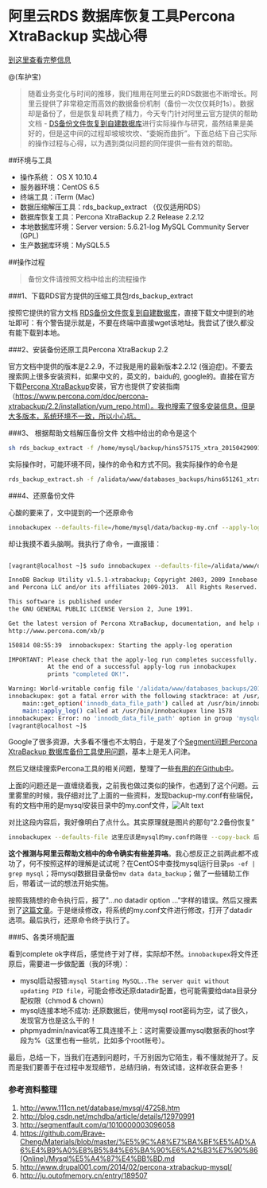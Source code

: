 阿里云RDS 数据库恢复工具Percona XtraBackup 实战心得
===

[到这里查看完整信息](https://app.yinxiang.com/shard/s5/nl/5189159/75fab3c9-de81-4012-bc3c-27ba2c792653/)

@(车护宝)


> 随着业务变化与时间的推移，我们租用在阿里云的RDS数据也不断增长。阿里云提供了非常稳定而高效的数据备份机制（备份一次仅仅耗时1s）。数据却是备份了，但是恢复却耗费了精力，今天专门针对阿里云官方提供的帮助文档 - [DS备份文件恢复到自建数据库](http://help.aliyun.com/knowledge_detail/5973700.html?spm=5176.788314901.3.1.cJEBu8)进行实际操作与研究，虽然结果是美好的，但是这中间的过程却坡坡坎坎、“委婉而曲折”。下面总结下自己实际的操作过程与心得，以为遇到类似问题的同伴提供一些有效的帮助。

##环境与工具

+ 操作系统： OS X 10.10.4
+ 服务器环境：CentOS 6.5
+ 终端工具：iTerm (Mac)
+ 数据压缩解压工具：rds_backup_extract （仅仅适用RDS）
+ 数据库恢复工具：Percona XtraBackup 2.2 Release 2.2.12
+ 本地数据库环境：Server version: 5.6.21-log MySQL Community Server (GPL)
+ 生产数据库环境：MySQL5.5


##操作过程

> 备份文件请按照文档中给出的流程操作

###1、下载RDS官方提供的压缩工具包rds_backup_extract

按照它提供的官方文档 [RDS备份文件恢复到自建数据库](http://help.aliyun.com/knowledge_detail/5973700.html?spm=5176.788314901.3.1.cJEBu8)，直接下载文中提到的地址即可：有个警告提示就是，不要在终端中直接wget该地址。我尝试了很久都没有能下载到本地。

###2、安装备份还原工具Percona XtraBackup 2.2

官方文档中提供的版本是2.2.9，不过我是用的最新版本2.2.12 (强迫症)。不要去搜索网上很多安装资料，如果中文的，英文的，baidu的, google的。直接在官方下载[Percona XtraBackup](https://www.percona.com/downloads/XtraBackup/LATEST/)安装，官方也提供了安装指南（https://www.percona.com/doc/percona-xtrabackup/2.2/installation/yum_repo.html）。我也搜索了很多安装信息，但是大多版本，系统环境不一致，所以小心坑。

###3、 根据帮助文档解压备份文件
文档中给出的命令是这个
```bash
sh rds_backup_extract -f /home/mysql/backup/hins575175_xtra_20150429091224.tar.gz -C /home/mysql/data
```
实际操作时，可能环境不同，操作的命令和方式不同。我实际操作的命令是

```bash
rds_backup_extract.sh -f /alidata/www/databases_backups/hins651261_xtra_20150814021723.tar.gz -C /alidata/www/databases_backups/20150814
```

###4、还原备份文件

心酸的要来了，文中提到的一个还原命令
```bash
innobackupex --defaults-file=/home/mysql/data/backup-my.cnf --apply-log /home/mysql/data
```
却让我摸不着头脑啊。我执行了命令，一直报错：
```bash

[vagrant@localhost ~]$ sudo innobackupex --defaults-file=/alidata/www/databases_backups/20150814/backup-my.cnf --apply-log /alidata/www/databases_backups/20150814/

InnoDB Backup Utility v1.5.1-xtrabackup; Copyright 2003, 2009 Innobase Oy
and Percona LLC and/or its affiliates 2009-2013.  All Rights Reserved.

This software is published under
the GNU GENERAL PUBLIC LICENSE Version 2, June 1991.

Get the latest version of Percona XtraBackup, documentation, and help resources:
http://www.percona.com/xb/p

150814 08:55:39  innobackupex: Starting the apply-log operation

IMPORTANT: Please check that the apply-log run completes successfully.
           At the end of a successful apply-log run innobackupex
           prints "completed OK!".

Warning: World-writable config file '/alidata/www/databases_backups/20150814/backup-my.cnf' is ignored
innobackupex: got a fatal error with the following stacktrace: at /usr/bin/innobackupex line 4545
	main::get_option('innodb_data_file_path') called at /usr/bin/innobackupex line 2631
	main::apply_log() called at /usr/bin/innobackupex line 1578
innobackupex: Error: no 'innodb_data_file_path' option in group 'mysqld' in server configuration file '/alidata/www/databases_backups/20150814/backup-my.cnf' at /usr/bin/innobackupex line 4545.
[vagrant@localhost ~]$
```

Google了很多资源，大多看不懂也不太明白，于是发了个[Segment问题:Percona XtraBackup 数据库备份工具使用问题](http://segmentfault.com/q/1010000003096058)，基本上是无人问津。

然后又继续搜索Percona工具的相关问题，整理了一些[有用的在Github中](https://github.com/Brave-Cheng/Materials/blob/master/%E5%9C%A8%E7%BA%BF%E5%AD%A6%E4%B9%A0%E8%B5%84%E6%BA%90%E6%A2%B3%E7%90%86%28Online%29/Mysql%E5%A4%87%E4%BB%BD.md)。

上面的问题还是一直缠绕着我，之前我也做过类似的操作，也遇到了这个问题。云里雾里的时候，我仔细对比了上面的一些资料，发现backup-my.conf有些端倪，有的文档中用的是mysql安装目录中的my.conf文件，![Alt text](./1439548648031.png)

对比这段内容后，我好像明白了点什么。其实原理就是图片的那句“2.2备份恢复”

```bash
innobackupex --defaults-file 这里应该是mysql的my.conf的路径 --copy-back 后面就是备份的路径
```

**这个推测与阿里云帮助文档中的命令确实有些差异咯**。我心想反正之前两此都不成功了，何不按照这样的理解是试试呢？在CentOS中查找mysql运行目录`ps -ef | grep mysql`；将mysql数据目录备份`mv data data_backup`；做了一些辅助工作后，带着试一试的想法开始实施。


按照我猜想的命令执行后，报了"...no datadir option ..."字样的错误。然后又搜素到了[这篇文章](http://blog.csdn.net/mchdba/article/details/12970991)。于是继续修改，将系统的my.conf文件进行修改，打开了datadir选项。最后执行，还原命令终于执行了。


###5、各类环境配置

 看到complete ok字样后，感觉终于对了样，实际却不然。`innobackupex`将文件还原后，需要进一步做配置（我的环境）：
+ mysql启动报错:`mysql Starting MySQL..The server quit without updating PID file`，可能会修改还原datadir配置，也可能需要给data目录分配权限（chmod & chown）
+ mysql连接本地不成功: 还原数据后，使用mysql root密码为空，试了很久，发现官方也是这么干的！
+ phpmyadmin/navicat等工具连接不上：这时需要设置mysql数据表的host字段为%（这里也有一些坑，比如多个root账号）。


最后，总结一下，当我们在遇到问题时，千万别因为它陌生，看不懂就抛开了。反而是我们要善于在过程中发现细节，总结归纳，有效试错，这样收获会更多！


### 参考资料整理

1. http://www.111cn.net/database/mysql/47258.htm
2. http://blog.csdn.net/mchdba/article/details/12970991
3. http://segmentfault.com/q/1010000003096058
4. https://github.com/Brave-Cheng/Materials/blob/master/%E5%9C%A8%E7%BA%BF%E5%AD%A6%E4%B9%A0%E8%B5%84%E6%BA%90%E6%A2%B3%E7%90%86(Online)/Mysql%E5%A4%87%E4%BB%BD.md
5. http://www.drupal001.com/2014/02/percona-xtrabackup-mysql/
6. http://ju.outofmemory.cn/entry/189507
